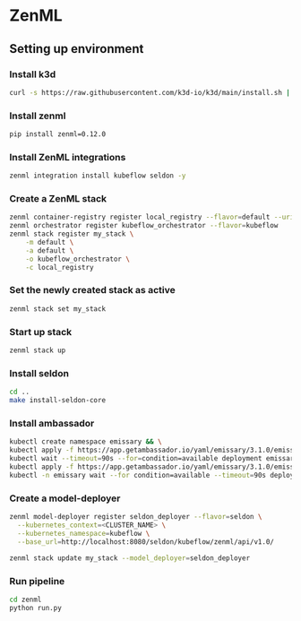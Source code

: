 # ZenML

## Setting up environment

### Install k3d
```bash
curl -s https://raw.githubusercontent.com/k3d-io/k3d/main/install.sh | bash
```

### Install zenml
```bash
pip install zenml=0.12.0
```

### Install ZenML integrations
```bash
zenml integration install kubeflow seldon -y
```

### Create a ZenML stack
```bash
zenml container-registry register local_registry --flavor=default --uri=localhost:5000 
zenml orchestrator register kubeflow_orchestrator --flavor=kubeflow
zenml stack register my_stack \
    -m default \
    -a default \
    -o kubeflow_orchestrator \
    -c local_registry
```

### Set the newly created stack as active
```bash
zenml stack set my_stack
```

### Start up stack
```bash
zenml stack up
```

### Install seldon
```bash
cd ..
make install-seldon-core
```

### Install ambassador
```bash
kubectl create namespace emissary && \
kubectl apply -f https://app.getambassador.io/yaml/emissary/3.1.0/emissary-crds.yaml && \
kubectl wait --timeout=90s --for=condition=available deployment emissary-apiext -n emissary-system
kubectl apply -f https://app.getambassador.io/yaml/emissary/3.1.0/emissary-emissaryns.yaml && \
kubectl -n emissary wait --for condition=available --timeout=90s deploy -lproduct=aes
```

### Create a model-deployer
```bash
zenml model-deployer register seldon_deployer --flavor=seldon \
  --kubernetes_context=<CLUSTER_NAME> \
  --kubernetes_namespace=kubeflow \
  --base_url=http://localhost:8080/seldon/kubeflow/zenml/api/v1.0/
 
zenml stack update my_stack --model_deployer=seldon_deployer
```
### Run pipeline
```bash
cd zenml
python run.py
```

